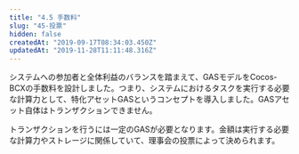 ```yaml
---
title: "4.5 手数料"
slug: "45-投票"
hidden: false
createdAt: "2019-09-17T08:34:03.450Z"
updatedAt: "2019-11-28T11:11:48.316Z"
---
```

システムへの参加者と全体利益のバランスを踏まえて、GASモデルをCocos-BCXの手数料を設計しました。つまり、システムにおけるタスクを実行する必要な計算力として、特化アセットGASというコンセプトを導入しました。GASアセット自体はトランザクションできません。

トランザクションを行うには一定のGASが必要となります。金額は実行する必要な計算力やストレージに関係していて、理事会の投票によって決められます。